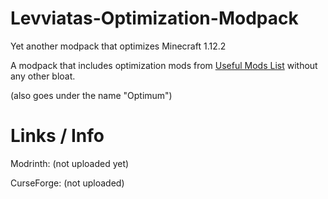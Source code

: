 # Levviatas-Optimization-Modpack
Yet another modpack that optimizes Minecraft 1.12.2

A modpack that includes optimization mods from [Useful Mods List](https://github.com/TheUsefulLists/UsefulMods/blob/main/Performance/Performance112.md) without any other bloat.

(also goes under the name "Optimum")
 
# Links / Info
Modrinth: (not uploaded yet)

CurseForge: (not uploaded)
